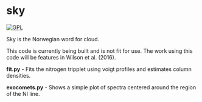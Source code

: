 # sky

[![GPL](https://img.shields.io/badge/license-GNU%20GPLv3-brightgreen.svg)](http://choosealicense.com/licenses/gpl-3.0/)


Sky is the Norwegian word for cloud.

This code is currently being built and is not fit for use. The work using this code will be features in Wilson et al. (2016).

**fit.py** - Fits the nitrogen tripplet using voigt profiles and estimates column densities.

**exocomets.py** - Shows a simple plot of spectra centered around the region of the NI line.
